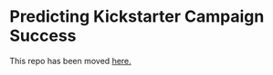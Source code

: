 # Predicting Kickstarter Campaign Success
This repo has been moved [here.](https://github.com/cipher813/kickstarter_success)

